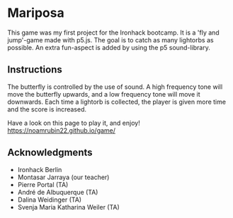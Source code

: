 # Mariposa

This game was my first project for the Ironhack bootcamp. It is a 'fly and jump'-game made with p5.js. The goal is to catch as many lightorbs as possible. An extra fun-aspect is added by using the p5 sound-library.

## Instructions

The butterfly is controlled by the use of sound. A high frequency tone will move the butterfly upwards, and a low frequency tone will move it downwards. Each time a lightorb is collected, the player is given more time and the score is increased.

Have a look on this page to play it, and enjoy!
https://noamrubin22.github.io/game/

## Acknowledgments

- Ironhack Berlin
- Montasar Jarraya (our teacher)
- Pierre Portal (TA)
- André de Albuquerque (TA)
- Dalina Weidinger (TA)
- Svenja Maria Katharina Weiler (TA)
